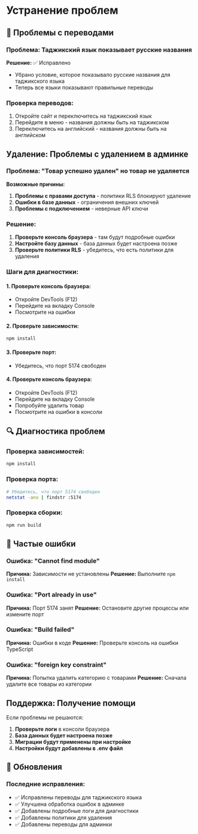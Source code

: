 # Устранение проблем

## 🔧 Проблемы с переводами

### Проблема: Таджикский язык показывает русские названия
**Решение:** ✅ Исправлено
- Убрано условие, которое показывало русские названия для таджикского языка
- Теперь все языки показывают правильные переводы

### Проверка переводов:
1. Откройте сайт и переключитесь на таджикский язык
2. Перейдите в меню - названия должны быть на таджикском
3. Переключитесь на английский - названия должны быть на английском

## Удаление: Проблемы с удалением в админке

### Проблема: "Товар успешно удален" но товар не удаляется
**Возможные причины:**
1. **Проблемы с правами доступа** - политики RLS блокируют удаление
2. **Ошибки в базе данных** - ограничения внешних ключей
3. **Проблемы с подключением** - неверные API ключи

### Решение:
1. **Проверьте консоль браузера** - там будут подробные ошибки
2. **Настройте базу данных** - база данных будет настроена позже
3. **Проверьте политики RLS** - убедитесь, что есть политики для удаления

### Шаги для диагностики:

#### 1. Проверьте консоль браузера:
- Откройте DevTools (F12)
- Перейдите на вкладку Console
- Посмотрите на ошибки

#### 2. Проверьте зависимости:
```bash
npm install
```

#### 3. Проверьте порт:
- Убедитесь, что порт 5174 свободен

#### 4. Проверьте консоль браузера:
- Откройте DevTools (F12)
- Перейдите на вкладку Console
- Попробуйте удалить товар
- Посмотрите на ошибки в консоли

## 🔍 Диагностика проблем

### Проверка зависимостей:
```bash
npm install
```

### Проверка порта:
```bash
# Убедитесь, что порт 5174 свободен
netstat -ano | findstr :5174
```

### Проверка сборки:
```bash
npm run build
```

## 🚨 Частые ошибки

### Ошибка: "Cannot find module"
**Причина:** Зависимости не установлены
**Решение:** Выполните `npm install`

### Ошибка: "Port already in use"
**Причина:** Порт 5174 занят
**Решение:** Остановите другие процессы или измените порт

### Ошибка: "Build failed"
**Причина:** Ошибки в коде
**Решение:** Проверьте консоль на ошибки TypeScript

### Ошибка: "foreign key constraint"
**Причина:** Попытка удалить категорию с товарами
**Решение:** Сначала удалите все товары из категории

## Поддержка: Получение помощи

Если проблемы не решаются:

1. **Проверьте логи** в консоли браузера
2. **База данных будет настроена позже**
3. **Миграции будут применены при настройке**
4. **Настройки будут добавлены в .env файл**

## 🔄 Обновления

### Последние исправления:
- ✅ Исправлены переводы для таджикского языка
- ✅ Улучшена обработка ошибок в админке
- ✅ Добавлены подробные логи для диагностики
- ✅ Добавлены политики для удаления
- ✅ Добавлены переводы для админки 